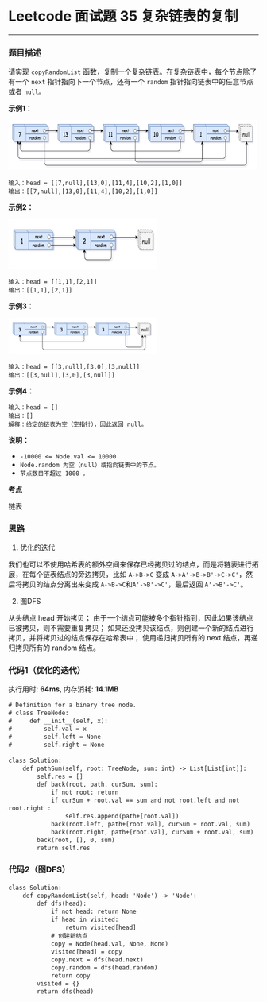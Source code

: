 # Leetcode 面试题 35 复杂链表的复制
***
### 题目描述

请实现 `copyRandomList` 函数，复制一个复杂链表。在复杂链表中，每个节点除了有一个 `next` 指针指向下一个节点，还有一个 `random` 指针指向链表中的任意节点或者 `null`。


**示例1：**

<img src="images/Interview_35_1.png" width="500" height="100">

	输入：head = [[7,null],[13,0],[11,4],[10,2],[1,0]]
	输出：[[7,null],[13,0],[11,4],[10,2],[1,0]]

**示例2：**

<img src="images/Interview_35_2.png" width="300" height="100">

	输入：head = [[1,1],[2,1]]
	输出：[[1,1],[2,1]]
	
**示例3：**

<img src="images/Interview_35_3.png" width="300" heigth="100">

	输入：head = [[3,null],[3,0],[3,null]]
	输出：[[3,null],[3,0],[3,null]]

**示例4：**

	输入：head = []
	输出：[]
	解释：给定的链表为空（空指针），因此返回 null。


**说明：**

* `-10000 <= Node.val <= 10000`
* `Node.random 为空（null）或指向链表中的节点。`
* `节点数目不超过 1000 。`


**考点**

链表


### 思路

1. 优化的迭代

我们也可以不使用哈希表的额外空间来保存已经拷贝过的结点，而是将链表进行拓展，在每个链表结点的旁边拷贝，比如 `A->B->C` 变成 `A->A'->B->B'->C->C'`，然后将拷贝的结点分离出来变成 `A->B->C`和`A'->B'->C'`，最后返回 `A'->B'->C'`。

2. 图DFS

从头结点 head 开始拷贝；
由于一个结点可能被多个指针指到，因此如果该结点已被拷贝，则不需要重复拷贝；
如果还没拷贝该结点，则创建一个新的结点进行拷贝，并将拷贝过的结点保存在哈希表中；
使用递归拷贝所有的 next 结点，再递归拷贝所有的 random 结点。


### 代码1（优化的迭代）
执行用时: **64ms**, 内存消耗: **14.1MB**

```
# Definition for a binary tree node.
# class TreeNode:
#     def __init__(self, x):
#         self.val = x
#         self.left = None
#         self.right = None

class Solution:
    def pathSum(self, root: TreeNode, sum: int) -> List[List[int]]:
        self.res = []       
        def back(root, path, curSum, sum):
            if not root: return
            if curSum + root.val == sum and not root.left and not root.right :
                self.res.append(path+[root.val])
            back(root.left, path+[root.val], curSum + root.val, sum)
            back(root.right, path+[root.val], curSum + root.val, sum)       
        back(root, [], 0, sum)
        return self.res
```

### 代码2（图DFS）

```
class Solution:
    def copyRandomList(self, head: 'Node') -> 'Node':
        def dfs(head):
            if not head: return None
            if head in visited:
                return visited[head]
            # 创建新结点
            copy = Node(head.val, None, None)
            visited[head] = copy
            copy.next = dfs(head.next)
            copy.random = dfs(head.random)
            return copy
        visited = {}
        return dfs(head)
```








